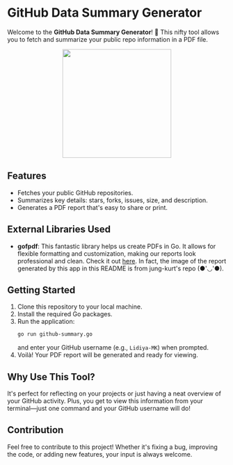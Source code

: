# GitHub Data Summary Generator

Welcome to the **GitHub Data Summary Generator**! 🎉 This nifty tool allows you to fetch and summarize your public repo information in a PDF file.

<div align="center">
    <img src="https://github.com/user-attachments/assets/f0693797-0b20-48e5-a9da-73ee290c08b1" style="height:250px">
</div>

## Features

- Fetches your public GitHub repositories.
- Summarizes key details: stars, forks, issues, size, and description.
- Generates a PDF report that's easy to share or print.

## External Libraries Used

- **gofpdf**: This fantastic library helps us create PDFs in Go. It allows for flexible formatting and customization, making our reports look professional and clean. Check it out [here](https://github.com/jung-kurt/gofpdf). In fact, the image of the report generated by this app in this README is from jung-kurt's repo (●'◡'●).

## Getting Started

1. Clone this repository to your local machine.
2. Install the required Go packages.
3. Run the application:
    ```bash
    go run github-summary.go
    ```
   and enter your GitHub username (e.g., `Lidiya-MK`) when prompted.
4. Voilà! Your PDF report will be generated and ready for viewing.

## Why Use This Tool?

It's perfect for reflecting on your projects or just having a neat overview of your GitHub activity. Plus, you get to view this information from your terminal—just one command and your GitHub username will do!

## Contribution

Feel free to contribute to this project! Whether it's fixing a bug, improving the code, or adding new features, your input is always welcome.
